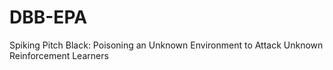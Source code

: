 # DBB-EPA
Spiking Pitch Black: Poisoning an Unknown Environment to Attack Unknown Reinforcement Learners
